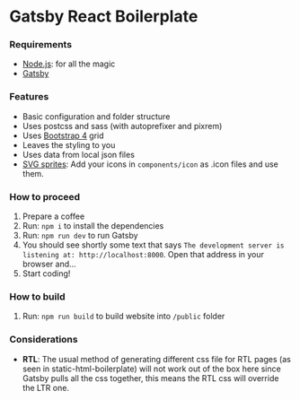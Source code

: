 # Gatsby React Boilerplate

### Requirements

*  [Node.js](http://nodejs.org): for all the magic
*  [Gatsby](https://www.gatsbyjs.org/docs/)

### Features

* Basic configuration and folder structure
* Uses postcss and sass (with autoprefixer and pixrem)
* Uses [Bootstrap 4](http://getbootstrap.com/) grid
* Leaves the styling to you
* Uses data from local json files
* [SVG sprites](https://css-tricks.com/svg-sprites-use-better-icon-fonts/): Add your icons in `components/icon` as .icon files and use them.

### How to proceed

1.  Prepare a coffee
1.  Run: `npm i` to install the dependencies
1.  Run: `npm run dev` to run Gatsby
1.  You should see shortly some text that says `The development server is listening at: http://localhost:8000`. Open that address in your browser and…
1.  Start coding!

### How to build

1.  Run: `npm run build` to build website into `/public` folder

### Considerations

* **RTL**: The usual method of generating different css file for RTL pages (as seen in static-html-boilerplate) will not work out of the box here since Gatsby pulls all the css together, this means the RTL css will override the LTR one.
